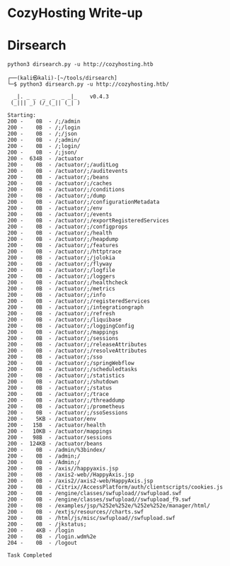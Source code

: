 # CozyHosting Write-up

# Dirsearch

`python3 dirsearch.py -u http://cozyhosting.htb`

    ┌──(kali㉿kali)-[~/tools/dirsearch]
    └─$ python3 dirsearch.py -u http://cozyhosting.htb/                
    
      _|. _ _  _  _  _ _|_    v0.4.3
     (_||| _) (/_(_|| (_| )
    
    Starting: 
    200 -    0B  - /;/admin                                          
    200 -    0B  - /;/login
    200 -    0B  - /;/json
    200 -    0B  - /;admin/
    200 -    0B  - /;login/
    200 -    0B  - /;json/                                    
    200 -  634B  - /actuator                                         
    200 -    0B  - /actuator/;/auditLog
    200 -    0B  - /actuator/;/auditevents
    200 -    0B  - /actuator/;/beans
    200 -    0B  - /actuator/;/caches
    200 -    0B  - /actuator/;/conditions
    200 -    0B  - /actuator/;/dump
    200 -    0B  - /actuator/;/configurationMetadata
    200 -    0B  - /actuator/;/env
    200 -    0B  - /actuator/;/events
    200 -    0B  - /actuator/;/exportRegisteredServices
    200 -    0B  - /actuator/;/configprops
    200 -    0B  - /actuator/;/health
    200 -    0B  - /actuator/;/heapdump
    200 -    0B  - /actuator/;/features
    200 -    0B  - /actuator/;/httptrace
    200 -    0B  - /actuator/;/jolokia
    200 -    0B  - /actuator/;/flyway
    200 -    0B  - /actuator/;/logfile
    200 -    0B  - /actuator/;/loggers
    200 -    0B  - /actuator/;/healthcheck
    200 -    0B  - /actuator/;/metrics
    200 -    0B  - /actuator/;/info
    200 -    0B  - /actuator/;/registeredServices
    200 -    0B  - /actuator/;/integrationgraph
    200 -    0B  - /actuator/;/refresh
    200 -    0B  - /actuator/;/liquibase
    200 -    0B  - /actuator/;/loggingConfig
    200 -    0B  - /actuator/;/mappings
    200 -    0B  - /actuator/;/sessions
    200 -    0B  - /actuator/;/releaseAttributes
    200 -    0B  - /actuator/;/resolveAttributes
    200 -    0B  - /actuator/;/sso
    200 -    0B  - /actuator/;/springWebflow
    200 -    0B  - /actuator/;/scheduledtasks
    200 -    0B  - /actuator/;/statistics
    200 -    0B  - /actuator/;/shutdown
    200 -    0B  - /actuator/;/status
    200 -    0B  - /actuator/;/trace
    200 -    0B  - /actuator/;/threaddump                            
    200 -    0B  - /actuator/;/prometheus                            
    200 -    0B  - /actuator/;/ssoSessions                           
    200 -    5KB - /actuator/env                                     
    200 -   15B  - /actuator/health
    200 -   10KB - /actuator/mappings                                
    200 -   98B  - /actuator/sessions
    200 -  124KB - /actuator/beans                                                                            
    200 -    0B  - /admin/%3bindex/                                  
    200 -    0B  - /admin;/                                          
    200 -    0B  - /Admin;/                                          
    200 -    0B  - /axis//happyaxis.jsp                              
    200 -    0B  - /axis2-web//HappyAxis.jsp                         
    200 -    0B  - /axis2//axis2-web/HappyAxis.jsp
    200 -    0B  - /Citrix//AccessPlatform/auth/clientscripts/cookies.js
    200 -    0B  - /engine/classes/swfupload//swfupload.swf          
    200 -    0B  - /engine/classes/swfupload//swfupload_f9.swf                                                
    200 -    0B  - /examples/jsp/%252e%252e/%252e%252e/manager/html/ 
    200 -    0B  - /extjs/resources//charts.swf                      
    200 -    0B  - /html/js/misc/swfupload//swfupload.swf            
    200 -    0B  - /jkstatus;                                        
    200 -    4KB - /login                                            
    200 -    0B  - /login.wdm%2e                                     
    204 -    0B  - /logout                                           
                                                                                 
    Task Completed                                                                               
